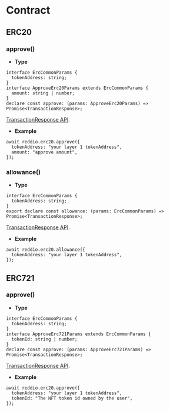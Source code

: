 # Contract

## ERC20
### approve()

- **Type**

```tsx
interface ErcCommonParams {
  tokenAddress: string;
}
interface ApproveErc20Params extends ErcCommonParams {
  amount: string | number;
}
declare const approve: (params: ApproveErc20Params) => Promise<TransactionResponse>;
```

[TransactionResponse API](https://docs.ethers.io/v5/api/providers/types/#providers-TransactionResponse).

- **Example**

```tsx
await reddio.erc20.approve({
  tokenAddress: "your layer 1 tokenAddress",
  amount: "approve amount",
});
```

### allowance()

- **Type**

```tsx
interface ErcCommonParams {
  tokenAddress: string;
}
export declare const allowance: (params: ErcCommonParams) => Promise<TransactionResponse>;
```

[TransactionResponse API](https://docs.ethers.io/v5/api/providers/types/#providers-TransactionResponse).

- **Example**

```tsx
await reddio.erc20.allowance({
  tokenAddress: "your layer 1 tokenAddress",
});
```

## ERC721
### approve()

- **Type**

```tsx
interface ErcCommonParams {
  tokenAddress: string;
}
interface ApproveErc721Params extends ErcCommonParams {
  tokenId: string | number;
}
declare const approve: (params: ApproveErc721Params) => Promise<TransactionResponse>;
```

[TransactionResponse API](https://docs.ethers.io/v5/api/providers/types/#providers-TransactionResponse).

- **Example**

```tsx
await reddio.erc20.approve({
  tokenAddress: "your layer 1 tokenAddress",
  tokenId: "The NFT token id owned by the user",
});
```